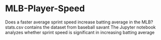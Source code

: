 # MLB-Player-Speed
Does a faster average sprint speed increase batting average in the MLB?
stats.csv contains the dataset from baseball savant
The Jupyter notebook analyzes whether sprint speed is significant in increasing batting average
